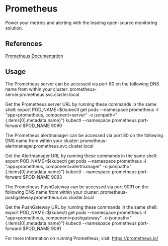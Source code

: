 # Prometheus

Power your metrics and alerting with the leading
open-source monitoring solution.

## References

[Prometheus Documentation](https://prometheus.io/docs/introduction/overview/)

## Usage

The Prometheus server can be accessed via port 80 on the following DNS name from within your cluster:
prometheus-server.prometheus.svc.cluster.local

Get the Prometheus server URL by running these commands in the same shell:
  export POD_NAME=$(kubectl get pods --namespace prometheus -l "app=prometheus, component=server" -o jsonpath="{.items[0].metadata.name}")
  kubectl --namespace prometheus port-forward $POD_NAME 9090

The Prometheus alertmanager can be accessed via port 80 on the following DNS name from within your cluster:
prometheus-alertmanager.prometheus.svc.cluster.local

Get the Alertmanager URL by running these commands in the same shell:
  export POD_NAME=$(kubectl get pods --namespace prometheus -l "app=prometheus, component=alertmanager" -o jsonpath="{.items[0].metadata.name}")
  kubectl --namespace prometheus port-forward $POD_NAME 9093

The Prometheus PushGateway can be accessed via port 9091 on the following DNS name from within your cluster:
prometheus-pushgateway.prometheus.svc.cluster.local

Get the PushGateway URL by running these commands in the same shell:
  export POD_NAME=$(kubectl get pods --namespace prometheus -l "app=prometheus, component=pushgateway" -o jsonpath="{.items[0].metadata.name}")
  kubectl --namespace prometheus port-forward $POD_NAME 9091

For more information on running Prometheus, visit:
https://prometheus.io/

